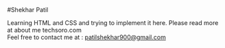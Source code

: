 #Shekhar Patil

Learning HTML and CSS and trying to implement it here.
Please read more at about me techsoro.com
<br>
Feel free to contact me at : patilshekhar900@gmail.com
